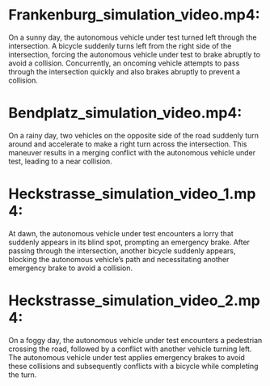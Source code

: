 # Frankenburg_simulation_video.mp4:
On a sunny day, the autonomous vehicle under test turned left through the intersection. A bicycle suddenly turns left from the right side of the intersection, forcing the autonomous vehicle under test to brake abruptly to avoid a collision. Concurrently, an oncoming vehicle attempts to pass through the intersection quickly and also brakes abruptly to prevent a collision.

# Bendplatz_simulation_video.mp4:
On a rainy day, two vehicles on the opposite side of the road suddenly turn around and accelerate to make a right turn across the intersection. This maneuver results in a merging conflict with the autonomous vehicle under test, leading to a near collision.

# Heckstrasse_simulation_video_1.mp4:
At dawn, the autonomous vehicle under test encounters a lorry that suddenly appears in its blind spot, prompting an emergency brake. After passing through the intersection, another bicycle suddenly appears, blocking the autonomous vehicle’s path and necessitating another emergency brake to avoid a collision.

# Heckstrasse_simulation_video_2.mp4:
On a foggy day, the autonomous vehicle under test encounters a pedestrian crossing the road, followed by a conflict with another vehicle turning left. The autonomous vehicle under test applies emergency brakes to avoid these collisions and subsequently conflicts with a bicycle while completing the turn.
